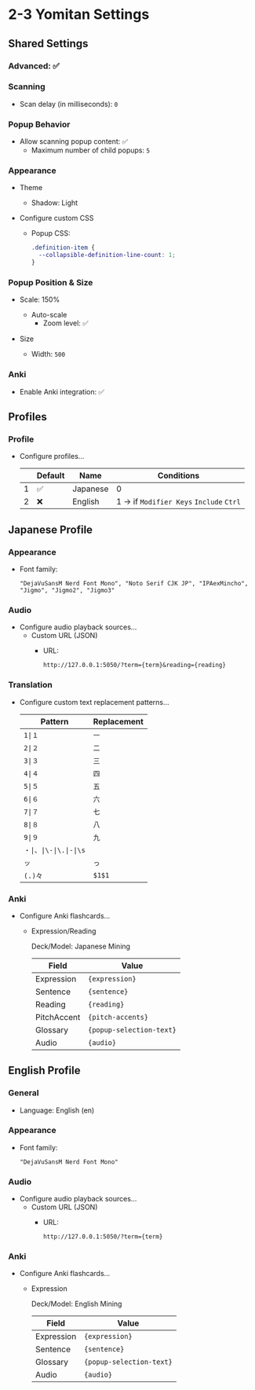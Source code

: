 # 2-3 Yomitan Settings

## Shared Settings

### Advanced: ✅

### Scanning

- Scan delay (in milliseconds): `0`

### Popup Behavior

- Allow scanning popup content: ✅
  - Maximum number of child popups: `5`

### Appearance

- Theme
  - Shadow: Light

- Configure custom CSS
  - Popup CSS:

    ```css
    .definition-item {
      --collapsible-definition-line-count: 1;
    }
    ```

### Popup Position & Size

- Scale: 150%
  - Auto-scale
    - Zoom level: ✅

- Size
  - Width: `500`

### Anki

- Enable Anki integration: ✅

## Profiles

### Profile

- Configure profiles…

  |     | Default | Name     | Conditions                              |
  | --- | ------- | -------- | --------------------------------------- |
  | 1   | ✅      | Japanese | 0                                       |
  | 2   | ❌      | English  | 1 → if `Modifier Keys` `Include` `Ctrl` |

## Japanese Profile

### Appearance

- Font family:

  ```
  "DejaVuSansM Nerd Font Mono", "Noto Serif CJK JP", "IPAexMincho", "Jigmo", "Jigmo2", "Jigmo3"
  ```

### Audio

- Configure audio playback sources…
  - Custom URL (JSON)
    - URL:

      ```
      http://127.0.0.1:5050/?term={term}&reading={reading}
      ```

### Translation

- Configure custom text replacement patterns…

  | Pattern                 | Replacement |
  | ----------------------- | ----------- |
  | `1\|１`                 | `一`        |
  | `2\|２`                 | `二`        |
  | `3\|３`                 | `三`        |
  | `4\|４`                 | `四`        |
  | `5\|５`                 | `五`        |
  | `6\|６`                 | `六`        |
  | `7\|７`                 | `七`        |
  | `8\|８`                 | `八`        |
  | `9\|９`                 | `九`        |
  | `・\|、\|\-\|\.\|‐\|\s` |             |
  | `ッ`                    | `っ`        |
  | `(.)々`                 | `$1$1`      |

### Anki

- Configure Anki flashcards…
  - Expression/Reading

    Deck/Model: Japanese Mining

    | Field       | Value                    |
    | ----------- | ------------------------ |
    | Expression  | `{expression}`           |
    | Sentence    | `{sentence}`             |
    | Reading     | `{reading}`              |
    | PitchAccent | `{pitch-accents}`        |
    | Glossary    | `{popup-selection-text}` |
    | Audio       | `{audio}`                |

## English Profile

### General

- Language: English (en)

### Appearance

- Font family:

  ```
  "DejaVuSansM Nerd Font Mono"
  ```

### Audio

- Configure audio playback sources…
  - Custom URL (JSON)
    - URL:

      ```
      http://127.0.0.1:5050/?term={term}
      ```

### Anki

- Configure Anki flashcards…
  - Expression

    Deck/Model: English Mining

    | Field      | Value                    |
    | ---------- | ------------------------ |
    | Expression | `{expression}`           |
    | Sentence   | `{sentence}`             |
    | Glossary   | `{popup-selection-text}` |
    | Audio      | `{audio}`                |
